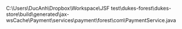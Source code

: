 C:\Users\DucAnh\Dropbox\Workspace\JSF test\dukes-forest\dukes-store\build\generated\jax-wsCache\Payment\services\payment\forest\com\PaymentService.java
